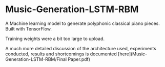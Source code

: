 # Music-Generation-LSTM-RBM

A Machine learning model to generate polyphonic classical piano pieces. Built with TensorFlow.

Training weights were a bit too large to upload. 

A much more detailed discussion of the architecture used, experiments conducted, results and shortcomings is documented [here](Music-Generation-LSTM-RBM/Final Paper.pdf)
